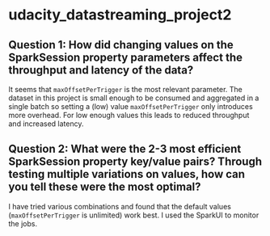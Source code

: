 # udacity_datastreaming_project2

## Question 1: How did changing values on the SparkSession property parameters affect the throughput and latency of the data?

It seems that `maxOffsetPerTrigger` is the most relevant parameter. The dataset in this project is small enough to be consumed and aggregated in a single batch so setting a (low) value `maxOffsetPerTrigger` only introduces more overhead. For low enough values this leads to reduced throughput and increased latency.

## Question 2: What were the 2-3 most efficient SparkSession property key/value pairs? Through testing multiple variations on values, how can you tell these were the most optimal?

I have tried various combinations and found that the default values (`maxOffsetPerTrigger` is unlimited) work best. I used the SparkUI to monitor the jobs.
